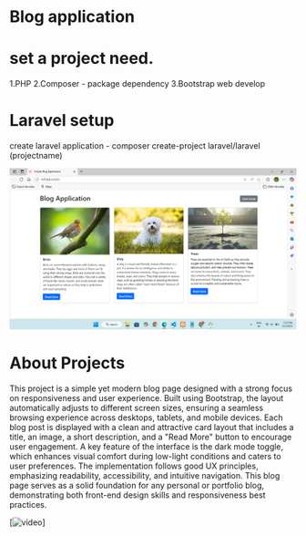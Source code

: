 # Blog application

# set a project need.
 1.PHP
 2.Composer - package dependency
 3.Bootstrap web develop

# Laravel setup
  create laravel application - composer create-project laravel/laravel (projectname)

 ![image alt](https://github.com/salmancodess/laravel-blogs/blob/5922476432191a572cc2adc22a9244f126b7e673/Screenshot%20(63).png)

# About Projects
This project is a simple yet modern blog page designed with a strong focus on responsiveness and user experience.
Built using Bootstrap, the layout automatically adjusts to different screen sizes, ensuring a seamless browsing experience across desktops, tablets, and mobile devices. Each blog post is displayed with a clean and attractive card layout that includes a title, an image, a short description, and a "Read More" button to encourage user engagement. 
A key feature of the interface is the dark mode toggle, which enhances visual comfort during low-light conditions and caters to user preferences. 
The implementation follows good UX principles, emphasizing readability, accessibility, and intuitive navigation. 
This blog page serves as a solid foundation for any personal or portfolio blog, demonstrating both front-end design skills and responsiveness best practices.


[![video](https:"C:\Users\dell\Videos\Captures\blogvideo.mp4")]
